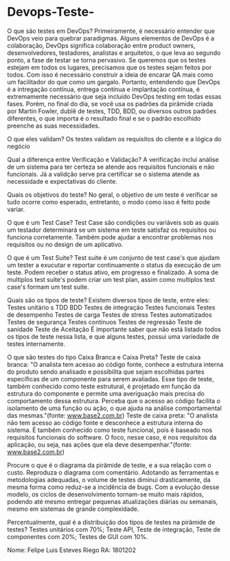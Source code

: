 # Devops-Teste-

O que são testes em DevOps?
Primeiramente, é necessário entender que DevOps veio para quebrar paradigmas. Alguns elementos de DevOps é a colaboração, DevOps significa colaboração entre product owners, desenvolvedores, testadores, analistas e arquitetos, o que leva ao segundo ponto, a fase de testar se torna pervasivo. Se queremos que os testes estejam em todos os lugares, precisamos que os testes sejam feitos por todos. Com isso é necessário construir a ideia de encarar QA mais como um facilitador do que como um gargalo.
Portanto, entendendo que DevOps é a intregação contínua, entrega contínua e implantação contínua, é extremamente necessário que seja incluído DevOps testing em todas essas fases. Porém, no final do dia, se você usa os padrões da pirâmide criada por Martin Fowler, dublê de testes, TDD, BDD, ou diversos outros padrões diferentes, o que importa é o resultado final e se o padrão escolhido preenche as suas necessidades.

O que eles validam?
Os testes validam os requisitos do cliente e a lógica do negócio

Qual a diferença entre Verificação e Validação?
A verificação inclui análise de um sistema para ter certeza se atende aos requisitos funcionais e não funcionais. Já a validção serve pra certificar se o sistema atende as necessidade e expectativas do cliente.

Quais os objetivos do teste?
No geral, o objetivo de um teste é verificar se tudo ocorre como esperado, entretanto, o modo como isso é feito pode variar.

O que é um Test Case?
 Test Case são condições ou variáveis ​​sob as quais um testador determinará se um sistema em teste satisfaz os requisitos ou funciona corretamente. Também pode ajudar a encontrar problemas nos requisitos ou no design de um aplicativo.

O que é um Test Suite?
Test suite é um conjunto de test case's que ajudam um tester a exucutar e reportar continuamente o status da execução de um teste. Podem receber o status ativo, em progresso e finalizado. A soma de multiplos test suite's podem criar um test plan, assim como multiplos test case's formam um test suite.

Quais são os tipos de teste?
Existem diversos tipos de teste, entre eles:
Testes unitário s
TDD
BDD
Testes de integração
Testes funcionais
Testes de desempenho
Testes de carga
Testes de stress
Testes automatizados
Testes de segurança
Testes contínuos
Testes de regressão 
Teste de sanidade
Teste de Aceitação
É importante saber que não está listado todos os tipos de teste nessa lista, e que alguns testes, possui uma variedade de testes internamente. 

O que são testes do tipo Caixa Branca e Caixa Preta?
Teste de caixa branca:
"O analista  tem acesso ao código fonte, conhece a estrutura interna do produto sendo analisado e possibilita que sejam escolhidas partes específicas de um componente para serem avaliadas. Esse tipo de teste, também conhecido como teste estrutural, é projetado em função da estrutura do componente e permite uma averiguação mais precisa do comportamento dessa estrutura. Perceba que o acesso ao código facilita o isolamento de uma função ou ação, o que ajuda na análise comportamental das mesmas."(fonte: www.base2.com.br)
Teste de caixa preta:
"O analista não tem acesso ao código fonte e desconhece a estrutura interna do sistema. É também conhecido como teste funcional, pois é baseado nos requisitos funcionais do software. O foco, nesse caso, é nos requisitos da aplicação, ou seja, nas ações que ela deve desempenhar."(fonte: www.base2.com.br)

Procure o que é o diagrama da pirâmide de teste, e a sua relação com o
custo. Reproduza o diagrama com comentário.
Adotando as ferramentas e metodologias adequadas, o volume de testes diminui drasticamente, da mesma forma como reduz-se a incidência de bugs. Com a evolução desse modelo, os ciclos de desenvolvimento tornam-se muito mais rápidos, podendo até mesmo entregar pequenas atualizações diárias ou semanais, mesmo em sistemas de grande complexidade.

Percentualmente, qual é a distribuição dos tipos de testes na pirâmide
de testes?
Testes unitários com 70%; Teste API, Teste de integração, Teste de componentes com 20%; Testes de GUI com 10%.

Nome: Felipe Luis Esteves Riego
RA: 1801202
